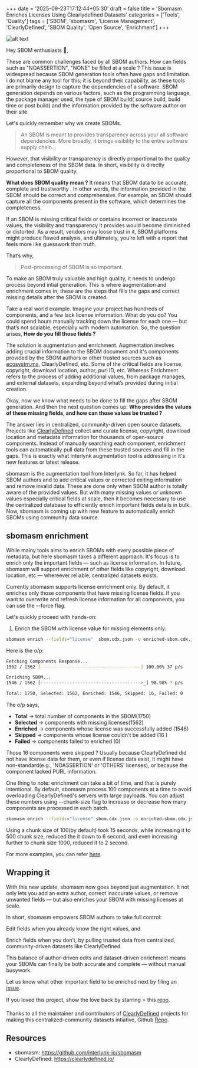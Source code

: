 +++
date = '2025-09-23T17:12:44+05:30'
draft = false
title = 'Sbomasm Enriches Licenses Using Clearlydefined Datasets'
categories = ['Tools', 'Quality']
tags = ['SBOM', 'sbomasm', 'License Management', 'ClearlyDefined', 'SBOM Quality', 'Open Source', 'Enrichment']
+++

![alt text](/posts/image-24.png)

Hey SBOM enthusiasts 👋,

These are common challenges faced by all SBOM authors. How can  fields such as "NOASSERTION", "NONE" be filled at a scale ? This issue is widespread because SBOM generation tools often have gaps and limitation. I do not blame any tool for this; it is  beyond their capability, as these tools are primarily design to capture the dependencies of a software. SBOM generation depends on various factors, such as the programming language, the package manager used, the type of SBOM build( source build, build time or post build)  and the information provided by the software author on their site. 

Let's quickly remember why we create SBOMs.  

> An SBOM is meant to provides transparency across your all software dependencies. More broadly, it brings visibility to the entire software supply chain...

However, that visibility or transparency is directly proportional to the quality and completeness of the SBOM data. In short, visibility is directly proportional to SBOM quality.

**What does SBOM quality mean ?** It means that SBOM data to be accurate, complete and trustworthy . In other words, the information provided in the SBOM should be correct and comprehensive. For example, an SBOM should capture all the components present in the software, which determines the completeness.

If an SBOM is missing critical fields or contains incorrect or inaccurate values, the visibility and transparency it provides would become diminished or distorted. As a result, vendors may loose trust in it, SBOM platforms might produce flawed analysis, and ultimately, you’re left with a report that feels more like guesswork than truth.

That’s why,

> Post-processing of SBOM is so important.

To make an SBOM truly valuable and high quality, it needs to undergo process beyond intial generation. This is where augmentation and enrichment comes in; these are the steps that  fills the gaps and correct missing details after the SBOM is created.

Take a real world example. Imagine your project has hundreds of components, and a few lack  license information. What do you do?  You could spend hours manually tracking down the license for each one — but that’s not scalable, especially with modern automation. So, the question arises, **How do you fill those fields ?**

The solution is augmentation and enrichment. Augmentation involves adding crucial information to the SBOM document and it's components provided by the SBOM authors or other trusted sources such as [ecosystm.ms](http://ecosystm.ms/),  ClearlyDefined, etc. Some of the critical fields are license, copyright, download location, author, purl ID, etc.  Whereas Enrichment refers to the process of adding additional values, from package manages, and external datasets, expanding beyond what’s provided during initial creation.

Okay, now we know what needs to be done to fill the gaps after SBOM generation.  And then the next question comes up: **Who provides the values of these missing fields, and how can those values be trusted ?**

The answer lies in centralized, community-driven open source datasets. Projects like [ClearlyDefined](https://clearlydefined.io/) collect and curate license, copyright, download location and metadata information for thousands of open-source components. Instead of manually searching each component,  enrichment tools can automatically pull data from these trusted sources and fill in the gaps. This is exactly what Interlynk augmentation tool is addressing in it's new features or latest release.

sbomasm is the augmentation tool from Interlynk. So far, it has helped SBOM authors and to add critical values or corrected exiting information and remove invalid data. These are done only when SBOM author is totally aware of the provided values.  But with many missing values or unknown values especially critical fields at scale, then it becomes necessary to use the centralized database to efficiently enrich important fields details in bulk. Now, sbomasm is coming up with new feature to automatically enrich SBOMs using community data source.

## sbomasm enrichment

While mainy tools aims to enrich SBOMs with every possible piece of metadata, but here sbomasm takes a different approach. It's focus is to enrich only the important fields — such as license information. In future, sbomasm will support enrichment of other fields like copyright, download location, etc — whereever reliable, centralized datasets exists.

Currently sbomasm supports license enrichment only. By default, it enriches only those components that have missing license fields. If you want to overwrite and refresh license information for all components, you can use the  --force flag.

Let's quickly proceed with hands-on:

1. Enrich the SBOM with license value for missing elements only:

```bash
sbomasm enrich --fields="license"  sbom.cdx.json -o enriched-sbom.cdx.json
```

Here is the o/p:

```bash
Fetching Components Response...
1562 / 1562 [--------------------------------------] 100.00% 37 p/s

Enriching SBOM...
1546 / 1562 [-------------------------------------->_] 98.98% ? p/s

Total: 1750, Selected: 1562, Enriched: 1546, Skipped: 16, Failed: 0
```

The o/p says,

- **Total** → total number of components in the SBOM(1750)
- **Selected** → components with missing licenses(1562)
- **Enriched** → components whose license was successfully added (1546)
- **Skipped** → components whose license couldn't be added (16 )
- **Failed** → components failed to enriched (0)

Those 16 components were skipped ? Usually because ClearlyDefined did not have license data for them, or even if license data exist, it might have non-standard(e.g., 'NOASSERTION' or 'OTHERS' licenses), or because the component lacked PURL information.

One thing to note: enrichment can take a bit of time, and that is purely intentional. By default, sbomasm process 100 components at a time to avoid overloading ClearlyDefined's servers with large payloads. You can adjust these numbers using  --chunk-size flag to increase or decrease how many components are processed in each batch.

```bash
sbomasm enrich --fields="license" sbom.cdx.json -o enriched-sbom.cdx.json --chunk-size 500
```

Using a chunk size of 100(by default) took 15 seconds, while increasing it to 500 chunk size, reduced the it down to 6 second, and even increasing further to chunk size 1000, reduced it to 2 second.

For more examples, you can refer [here](https://github.com/interlynk-io/sbomasm/blob/main/docs/enrich.md).

## Wrapping it

With this new update, sbomasm now goes beyond just augmentation. It not only lets you add an extra author, correct inaccurate values, or remove unwanted fields — but also enriches your SBOM with missing licenses at scale.

In short, sbomasm empowers SBOM authors to take full control:

Edit fields when you already know the right values, and

Enrich fields when you don’t, by pulling trusted data from centralized, community-driven datasets like ClearlyDefined.

This balance of author-driven edits and dataset-driven enrichment means your SBOMs can finally be both accurate and complete — without manual busywork.

Let us know what other important field to be enriched next by filing an [issue](https://github.com/interlynk-io/sbomasm/issues/new).

If you loved this project, show the love back by starring ⭐ this [repo](https://github.com/interlynk-io/sbomasm).

Thanks to all the maintainer and contributors of [ClearlyDefined](https://www.linkedin.com/article/edit/7363550491932315648/#?lipi=urn%3Ali%3Apage%3Ad_flagship3_publishing_post_edit%3BegeK3UbTTIuZCm%2Fq42dJCg%3D%3D) projects for making this centralized-community datasets intiative, Github [Repo](https://github.com/clearlydefined/clearlydefined).

## Resources

- sbomasm: <https://github.com/interlynk-io/sbomasm>
- ClearlyDefined: <https://clearlydefined.io/>
